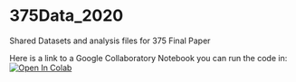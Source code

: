 # 375Data_2020
Shared Datasets and analysis files for 375 Final Paper

Here is a link to a Google Collaboratory Notebook you can run the code in:
<a href="https://colab.research.google.com/github/kylemath/375Data_2020/blob/master/Group_data_analysis_375.ipynb" target="_parent">
  <img src="https://colab.research.google.com/assets/colab-badge.svg" alt="Open In Colab"/>
</a>
